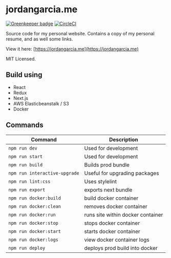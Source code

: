 # jordangarcia.me

[![Greenkeeper badge](https://badges.greenkeeper.io/arickho/arickho.com.svg)](https://greenkeeper.io/)
[![CircleCI](https://circleci.com/gh/arickho/jordangarcia.me/tree/master.svg?style=svg)](https://circleci.com/gh/arickho/jordangarcia.me/tree/master)

Source code for my personal website. Contains a copy of my personal resume, and as well some links.

View it here: [https://jordangarcia.me](https://jordangarcia.me)

MIT Licensed.

## Build using

- React
- Redux
- Next.js
- AWS Elasticbeanstalk / S3
- Docker

## Commands

| Command                       | Description                       |
| ----------------------------- | --------------------------------- |
| `npm run dev`                 | Used for development              |
| `npm run start`               | Used for development              |
| `npm run build`               | Builds prod bundle                |
| `npm run interactive-upgrade` | Useful for upgrading packages     |
| `npm run lint:css`            | Uses stylelint                    |
| `npm run export`              | exports next bundle               |
| `npm run docker:build`        | build docker container            |
| `npm run docker:clean`        | removes docker container          |
| `npm run docker:run`          | runs site within docker container |
| `npm run docker:stop`         | stops docker container            |
| `npm run docker:start`        | starts docker container           |
| `npm run docker:logs`         | view docker container logs        |
| `npm run deploy`              | deploys prod build into docker    |
